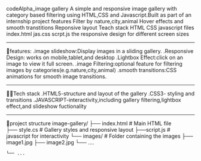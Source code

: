 codeAlpha_image gallery
A simple and responsive image gallery with category based filtering using HTML,CSS and Javascript.Built as part of an internship project
features Filter by nature,city,animal
Hover effects and smooth transtitions
Reponsive layout
Teach stack HTML
CSS
javascript
files index.html
jas.css
scrpt.js
the responsive design for different screen sizes
_____________________________________________________________________________________________________________________________________________________________________
🚀features:
.image slideshow:Display images in a sliding gallery.
.Responsive Design: works on mobile,tablet,and desktop
.Lightbox Effect:click on an image to view it full screen.
.image Filtering:optional feature for filtering images by categories(e.g.nature,city,animal)
.smooth transitions:CSS animations for smooth image transitions.
_______________________________________________________________________________________________________________________________________________________________________
🧑‍💻Tech stack
.HTML5-structure and layout of the gallery
.CSS3- styling and transitions
.JAVASCRIPT-interactivity,including gallery filtering,lightbox effect,and slideshow fuctionality
______________________________________________________________________________________________________________________________________________________________
📂project structure
image-gallery/
├── index.html   # Main HTML file  
├── style.cs     # Gallery styles and responsive layout
├──script.js    # javascript for interactivity
└──   images/       # Folder containing the images
    ├── image1.jpg
    ├── image2.jpg
    └── ....
    
    └── ...
